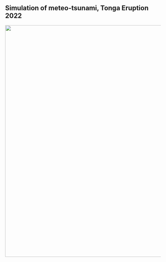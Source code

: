## Simulation of meteo-tsunami, Tonga Eruption 2022

<p align="center">
<img src="https://github.com/hydrocoast/oceanwaveTongaEruption2022/testforcing.gif", width="750">
</p>

